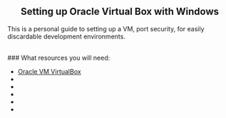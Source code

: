 <h2 align="center">Setting up Oracle Virtual Box with Windows</h2>

<p>This is a personal guide to setting up a VM, port security, for easily discardable development environments.</p>
<br>
### What resources you will need:

<ul>
    <li><a href="https://www.virtualbox.org/wiki/Downloads" target="_blank">Oracle VM VirtualBox</a></li>
    <li></li>
    <li></li>
    <li></li>
    <li></li>
    <li></li>
</ul>